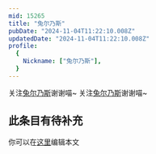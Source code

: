 ```yaml
---
mid: 15265
title: "兔尔乃斯"
pubDate: "2024-11-04T11:22:10.008Z"
updatedDate: "2024-11-04T11:22:10.008Z"
profile:
  {
    Nickname: ["兔尔乃斯"],
  }
---
```


关注[兔尔乃斯](https://space.bilibili.com/15265)谢谢喵~ 关注[兔尔乃斯](https://space.bilibili.com/15265)谢谢喵~

## 此条目有待补充
你可以在[这里](https://github.com/Yuhanawa/VTuber.ICU-Content/edit/master/v/兔尔乃斯/index.md)编辑本文
